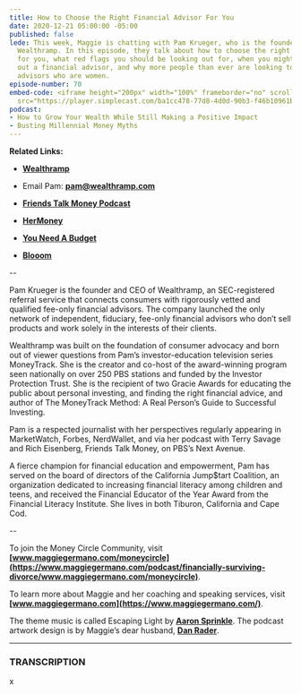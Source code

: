 ```yaml
---
title: How to Choose the Right Financial Advisor For You
date: 2020-12-21 05:00:00 -05:00
published: false
lede: This week, Maggie is chatting with Pam Krueger, who is the founder and CEO of
  Wealthramp. In this episode, they talk about how to choose the right financial advisor
  for you, what red flags you should be looking out for, when you might need to seek
  out a financial advisor, and why more people than ever are looking to hire financial
  advisors who are women.
episode-number: 70
embed-code: <iframe height="200px" width="100%" frameborder="no" scrolling="no" seamless
  src="https://player.simplecast.com/ba1cc478-77d8-4d0d-90b3-f46b10961bfa?dark=false"></iframe>
podcast:
- How to Grow Your Wealth While Still Making a Positive Impact
- Busting Millennial Money Myths
---
```


**Related Links:**

* **[Wealthramp](https://wealthramp.com/)**

* Email Pam: **[pam@wealthramp.com](mailto:pam@wealthramp.com)**

* **[Friends Talk Money Podcast](https://friendstalkmoney.org/)**

* **[HerMoney](https://www.hermoney.com/)**

* **[You Need A Budget](https://www.youneedabudget.com/)**

* **[Blooom](https://www.blooom.com/)**

--

Pam Krueger is the founder and CEO of Wealthramp, an SEC-registered referral service that connects consumers with rigorously vetted and qualified fee-only financial advisors. The company launched the only network of independent, fiduciary, fee-only financial advisors who don’t sell products and work solely in the interests of their clients.

Wealthramp was built on the foundation of consumer advocacy and born out of viewer questions from Pam’s investor-education television series MoneyTrack. She is the creator and co-host of the award-winning program seen nationally on over 250 PBS stations and funded by the Investor Protection Trust. She is the recipient of two Gracie Awards for educating the public about personal investing, and finding the right financial advice, and author of The MoneyTrack Method: A Real Person’s Guide to Successful Investing.

Pam is a respected journalist with her perspectives regularly appearing in MarketWatch, Forbes, NerdWallet, and via her podcast with Terry Savage and Rich Eisenberg, Friends Talk Money, on PBS’s Next Avenue.

A fierce champion for financial education and empowerment, Pam has served on the board of directors of the California Jump$tart Coalition, an organization dedicated to increasing financial literacy among children and teens, and received the Financial Educator of the Year Award from the Financial Literacy Institute. She lives in both Tiburon, California and Cape Cod.

--

To join the Money Circle Community, visit **[www.maggiegermano.com/moneycircle](https://www.maggiegermano.com/podcast/financially-surviving-divorce/www.maggiegermano.com/moneycircle)**.

To learn more about Maggie and her coaching and speaking services, visit **[www.maggiegermano.com](https://www.maggiegermano.com/)**.

The theme music is called Escaping Light by **[Aaron Sprinkle](http://aaronsprinklemusic.com/)**. The podcast artwork design is by Maggie’s dear husband, **[Dan Rader](https://danrdesign.com/)**.

---

### TRANSCRIPTION

x